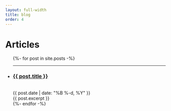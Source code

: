 ```yaml
---
layout: full-width
title: blog
order: 4
---
```


  <h1 class="content-listing-header sans">Articles</h1>
  <ul class="content-listing ">
    {%- for post in site.posts -%}      
        <li class="listing">
          <hr class="slender">
          <a href="{{ post.url | prepend: site.baseurl }}"><h3 class="contrast">{{ post.title }}</h3></a>
          <br><span class="smaller">{{ post.date | date: "%B %-d, %Y" }}</span>  <br/>
          <div>{{ post.excerpt }}</div> 
        </li>
    {%- endfor -%}
  </ul>
